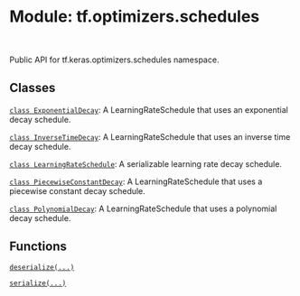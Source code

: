 <div itemscope itemtype="http://developers.google.com/ReferenceObject">
<meta itemprop="name" content="tf.optimizers.schedules" />
<meta itemprop="path" content="Stable" />
</div>

# Module: tf.optimizers.schedules


<table class="tfo-notebook-buttons tfo-api" align="left">
</table>



Public API for tf.keras.optimizers.schedules namespace.



## Classes

[`class ExponentialDecay`](../../tf/keras/optimizers/schedules/ExponentialDecay.md): A LearningRateSchedule that uses an exponential decay schedule.

[`class InverseTimeDecay`](../../tf/keras/optimizers/schedules/InverseTimeDecay.md): A LearningRateSchedule that uses an inverse time decay schedule.

[`class LearningRateSchedule`](../../tf/keras/optimizers/schedules/LearningRateSchedule.md): A serializable learning rate decay schedule.

[`class PiecewiseConstantDecay`](../../tf/keras/optimizers/schedules/PiecewiseConstantDecay.md): A LearningRateSchedule that uses a piecewise constant decay schedule.

[`class PolynomialDecay`](../../tf/keras/optimizers/schedules/PolynomialDecay.md): A LearningRateSchedule that uses a polynomial decay schedule.

## Functions

[`deserialize(...)`](../../tf/keras/optimizers/schedules/deserialize.md)

[`serialize(...)`](../../tf/keras/optimizers/schedules/serialize.md)

